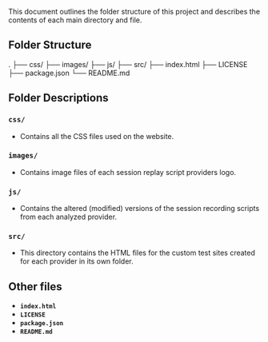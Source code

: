 This document outlines the folder structure of this project and describes the contents of each main directory and file.

## Folder Structure
.
├── css/
├── images/
├── js/
├── src/
├── index.html
├── LICENSE
├── package.json
└── README.md

## Folder Descriptions

### `css/`
*   Contains all the CSS files used on the website.

### `images/`
*   Contains image files of each session replay script providers logo.

### `js/`
*   Contains the altered (modified) versions of the session recording scripts from each analyzed provider.

### `src/`
*   This directory contains the HTML files for the custom test sites created for each provider in its own folder.

## Other files

*   **`index.html`**
*   **`LICENSE`**
*   **`package.json`**
*   **`README.md`**